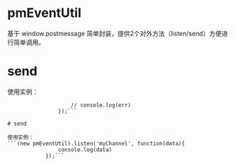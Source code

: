 # pmEventUtil
基于 window.postmessage 简单封装，提供2个对外方法（listen/send）方便进行简单调用。

# send 

使用实例：
```(new pmEventUtil).send('myChannel', data, function(err){
                    // console.log(err)
                });```

# send 

使用实例：
```(new pmEventUtil).listen('myChannel', function(data){
                console.log(data)
            });```

